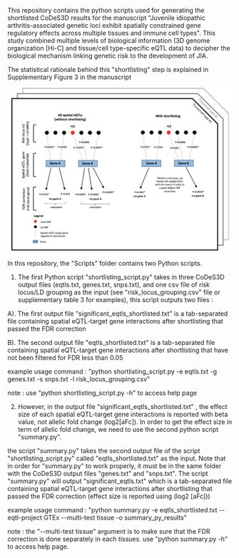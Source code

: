 This repository contains the python scripts used for generating the shortlisted CoDeS3D results for the manuscript "Juvenile idiopathic arthritis-associated genetic loci exhibit spatially constrained gene regulatory effects across multiple tissues and immune cell types". This study combined multiple levels of biological information (3D genome organization [Hi-C] and tissue/cell type-specific eQTL data) to decipher the biological mechanism linking genetic risk to the development of JIA.

The statistical rationale behind this "shortlisting" step is explained in Supplementary Figure 3 in the manuscript

![Alt text](./shortlisting_illustration.png)

In this repository, the "Scripts" folder contains two Python scripts.

1. The first Python script "shortlisting_script.py" takes in three CoDeS3D output files (eqtls.txt, genes.txt, snps.txt), and one csv file of risk locus/LD grouping as the input (see "risk_locus_grouping.csv" file or supplementary table 3 for examples), this script outputs two files :

A). The first output file "significant_eqtls_shortlisted.txt" is a tab-separated file containing spatial eQTL-target gene interactions after shortlisting that passed the FDR correction

B). The second output file "eqtls_shortlisted.txt" is a tab-separated file containing spatial eQTL-target gene interactions after shortlisting that have not been filtered for FDR less than 0.05 

example usage command : "python shortlisting_script.py -e eqtls.txt -g genes.txt -s snps.txt -l risk_locus_grouping.csv"


note :  use "python shortlisting_script.py -h" to access help page








2. However, in the output file "significant_eqtls_shortlisted.txt" , the effect size of each spatial eQTL-target gene interactions is reported with beta value, not allelic fold change (log2[aFc]). In order to get the effect size in term of allelic fold change, we need to use the second python script "summary.py".

the script "summary.py" takes the second output file of the script "shortlisting_script.py" called "eqtls_shortlisted.txt" as the input. Note that in order for "summary.py" to work properly, it must be in the same folder with the CoDeS3D output files "genes.txt" and "snps.txt". The script "summary.py" will output "significant_eqtls.txt" which is a tab-separated file containing spatial eQTL-target gene interactions after shortlisting that passed the FDR correction (effect size is reported using (log2 [aFc]))

example usage command : "python summary.py -e eqtls_shortlisted.txt --eqtl-project GTEx --multi-test tissue -o summary_py_results"


note : the "--multi-test tissue" argument is to make sure that the FDR correction is done separately in each tissues. use "python summary.py -h" to access help page.
